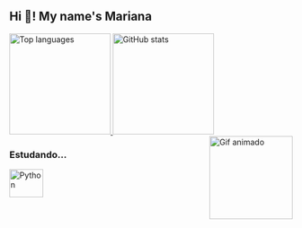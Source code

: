 <h2 style="text-align: left;">Hi 👋! My name's Mariana</h2>

<div>
    <a href="https://github.com/marianadj901">
        <img height="180em" src="https://github-readme-stats.vercel.app/api/top-langs/?username=marianadj901&layout=compact&langs_count=7&theme=dracula" alt="Top languages"/>
        <img height="180em" src="https://github-readme-stats.vercel.app/api?username=marianadj901&show_icons=true&theme=dracula&include_all_commits=true&count_private=true" alt="GitHub stats"/>
    </a>
    
<img align="right" height="148" src="https://github.com/marianadj901/marianadj901/blob/main/2AShYsw%20-%20Imgur.gif?raw=true" alt="Gif animado"/>

<h3>Estudando...</h3>
<div style="display: inline-block;">
    <img align="center" alt="Python" height="50" width="60" src="https://cdn.jsdelivr.net/gh/devicons/devicon/icons/python/python-original.svg">        
</div>
 
<br>
